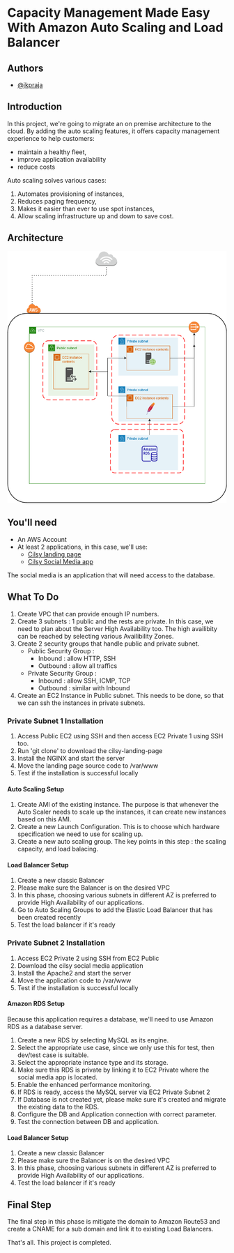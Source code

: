 
# Capacity Management Made Easy With Amazon Auto Scaling and Load Balancer





## Authors

- [@jkpraja](https://www.github.com/octokatherine)


## Introduction
In this project, we're going to migrate an on premise architecture to the cloud.
By adding the auto scaling features, it offers capacity management experience to help customers:
- maintain a healthy fleet,
- improve application availability
- reduce costs

Auto scaling solves various cases:
1. Automates provisioning of instances,
2. Reduces paging frequency,
3. Makes it easier than ever to use spot instances,
4. Allow scaling infrastructure up and down to save cost.
## Architecture
![Topology](https://github.com/jkpraja/infra-on-aws/blob/main/project%204.png?raw=true)
## You'll need
- An AWS Account
- At least 2 applications, in this case, we'll use:
    - [Cilsy landing page](https://github.com/jkpraja/cilsy-landing-page)
    - [Cilsy Social Media app](https://github.com/sdcilsy/sosial-media)

The social media is an application that will need access to the database.
## What To Do
1. Create VPC that can provide enough IP numbers.
2. Create 3 subnets : 1 public and the rests are private. In this case, we need to plan about the Server High Availability too.
   The high availibity can be reached by selecting various Availibility Zones.
3. Create 2 security groups that handle public and private subnet.
   - Public Security Group : 
        - Inbound : allow HTTP, SSH
        - Outbound : allow all traffics
   - Private Security Group :
        - Inbound : allow SSH, ICMP, TCP
        - Outbound : similar with Inbound
4. Create an EC2 Instance in Public subnet. This needs to be done, so that we can ssh the instances in private subnets.

### Private Subnet 1 Installation
1. Access Public EC2 using SSH and then access EC2 Private 1 using SSH too.
2. Run 'git clone' to download the cilsy-landing-page
3. Install the NGINX and start the server
4. Move the landing page source code to /var/www
5. Test if the installation is successful locally

#### Auto Scaling Setup
1. Create AMI of the existing instance. The purpose is that whenever the Auto Scaler needs to scale up the instances, it can create new instances based on this AMI.
2. Create a new Launch Configuration. This is to choose which hardware specification we need to use for scaling up.
3. Create a new auto scaling group. The key points in this step : the scaling capacity, and load balacing.

#### Load Balancer Setup
1. Create a new classic Balancer
2. Please make sure the Balancer is on the desired VPC
3. In this phase, choosing various subnets in different AZ is preferred to provide High Availability of our applications.
4. Go to Auto Scaling Groups to add the Elastic Load Balancer that has been created recently
5. Test the load balancer if it's ready

### Private Subnet 2 Installation
1. Access EC2 Private 2 using SSH from EC2 Public
2. Download the cilsy social media application
3. Install the Apache2 and start the server
4. Move the application code to /var/www
5. Test if the installation is successful locally

#### Amazon RDS Setup
Because this application requires a database, we'll need to use Amazon RDS as a database server.

1. Create a new RDS by selecting MySQL as its engine.
2. Select the appropriate use case, since we only use this for test, then dev/test case is suitable.
3. Select the appropriate instance type and its storage.
4. Make sure this RDS is private by linking it to EC2 Private where the social media app is located.
5. Enable the enhanced performance monitoring.
6. If RDS is ready, access the MySQL server via EC2 Private Subnet 2
7. If Database is not created yet, please make sure it's created and migrate the existing data to the RDS.
8. Configure the DB and Application connection with correct parameter.
9. Test the connection between DB and application.

#### Load Balancer Setup
1. Create a new classic Balancer
2. Please make sure the Balancer is on the desired VPC
3. In this phase, choosing various subnets in different AZ is preferred to provide High Availability of our applications.
4. Test the load balancer if it's ready


## Final Step
The final step in this phase is mitigate the domain to Amazon Route53
and create a CNAME for a sub domain and link it to existing Load Balancers.


That's all. This project is completed.
